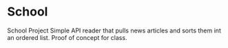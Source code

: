 # School
School Project
Simple API reader that pulls news articles and sorts them int an ordered list. Proof of concept for class. 
